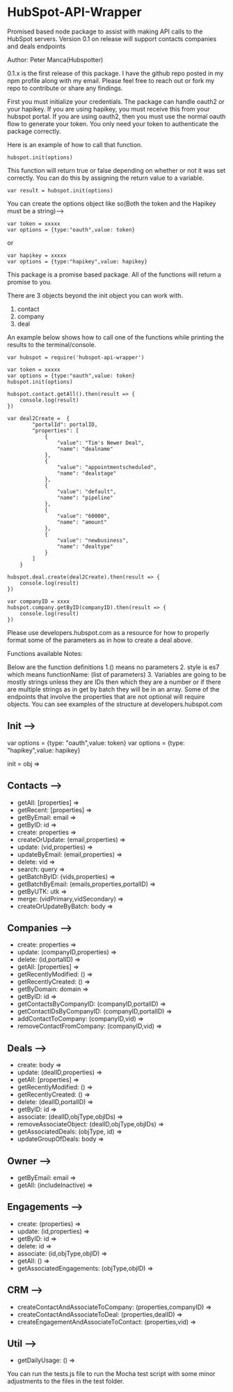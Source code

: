 # HubSpot-API-Wrapper


Promised based node package to assist with making API calls to the HubSpot 
servers.  Version 0.1 on release will support contacts companies and deals 
endpoints




Author: Peter Manca(Hubspotter)

0.1.x is the first release of this package.  I have the github repo posted 
in my npm profile along with my email.  Please feel free to reach out or 
fork my repo to contribute or share any findings.  

First you must initialize your credentials. The package can handle oauth2 or 
your hapikey. If you are using hapikey, you must receive this from your 
hubspot portal. If you are using oauth2, then you must use the normal oauth 
flow to generate your token. You only need your token to authenticate the 
package correctly. 

Here is an example of how to call that function. 

	hubspot.init(options)

This function will return true or false depending on whether or not it was 
set correctly. You can do this by assigning the return value to a variable. 

	var result = hubspot.init(options)

You can create the options object like so(Both the token and the Hapikey 
must be a string)-->

	var token = xxxxx
	var options = {type:"oauth",value: token}

or 

	var hapikey = xxxxx
	var options = {type:"hapikey",value: hapikey}

This package is a promise based package. All of the functions will return a 
promise to you.  

There are 3 objects beyond the init object you can work with. 
1. contact
2. company
3. deal

An example below shows how to call one of the functions while printing the 
results to the terminal/console.

	var hubspot = require('hubspot-api-wrapper')

	var token = xxxxx
	var options = {type:"oauth",value: token}
	hubspot.init(options)

	hubspot.contact.getAll().then(result => {
		console.log(result)
	})

	var deal2Create =  {
            "portalId": portalID,
            "properties": [
                {
                    "value": "Tim's Newer Deal",
                    "name": "dealname"
                },
                {
                    "value": "appointmentscheduled",
                    "name": "dealstage"
                },
                {
                    "value": "default",
                    "name": "pipeline"
                },
                {
                    "value": "60000",
                    "name": "amount"
                },
                {
                    "value": "newbusiness",
                    "name": "dealtype"
                }
            ]
        }
	
	hubspot.deal.create(deal2Create).then(result => {
		console.log(result)
	})

	var companyID = xxxx
	hubspot.company.getByID(companyID).then(result => {
		console.log(result)
	})


Please use developers.hubspot.com as a resource for how to properly format 
some of the parameters as in how to create a deal above. 





Functions available
Notes:

Below are the function definitions
1.() means no parameters
2. style is es7 which means functionName: (list of parameters)
3. Variables are going to be mostly strings unless they are IDs then which 
they are a number or if there are multiple strings as in get by batch they 
will be in an array.  Some of the endpoints that involve the properties that 
are not optional will require objects.  You can see examples of the 
structure at developers.hubspot.com

Init -->
---------------------


var options = {type: "oauth",value: token}
var options = {type: "hapikey",value: hapikey}

init = obj =>

Contacts -->
----------------------
- getAll: [properties] =>
- getRecent: [properties] =>
- getByEmail: email =>
- getByID: id =>
- create: properties =>
- createOrUpdate: (email,properties) =>
- update: (vid,properties) =>
- updateByEmail: (email,properties) => 
- delete: vid => 
- search: query => 
- getBatchByID: (vids,properties) =>
- getBatchByEmail: (emails,properties,portalID) =>
- getByUTK: utk =>
- merge: (vidPrimary,vidSecondary) =>
- createOrUpdateByBatch: body =>

Companies -->
----------------------

- create: properties => 
- update: (companyID,properties) => 
- delete: (id,portalID) => 
- getAll: [properties] =>
- getRecentlyModified: () =>
- getRecentlyCreated: () =>
- getByDomain: domain =>
- getByID: id =>
- getContactsByCompanyID: (companyID,portalID) =>
- getContactIDsByCompanyID: (companyID,portalID) =>
- addContactToCompany: (companyID,vid) =>
- removeContactFromCompany: (companyID,vid) =>

Deals -->
----------------------
- create: body =>
- update: (dealID,properties) =>
- getAll: [properties] =>
- getRecentlyModified: () =>
- getRecentlyCreated: () =>
- delete: (dealID,portalID) =>
- getByID: id =>
- associate: (dealID,objType,objIDs) =>
- removeAssociateObject: (dealID,objType,objIDs) =>
- getAssociatedDeals: (objType, id) =>
- updateGroupOfDeals: body =>

Owner -->
---------------------
- getByEmail: email =>
- getAll: (includeInactive) =>

Engagements --> 
---------------------
- create: (properties) =>
- update: (id,properties) =>
- getByID: id =>
- delete: id =>
- associate: (id,objType,objID) =>
- getAll: () =>
- getAssociatedEngagements: (objType,objID) =>

CRM --> 
---------------------
- createContactAndAssociateToCompany: (properties,companyID) =>
- createContactAndAssociateToDeal: (properties,dealID) =>
- createEngagementAndAssociateToContact: (properties,vid) =>

Util -->
---------------------
- getDailyUsage: () =>




You can run the tests.js file to run the Mocha test script with some minor 
adjustments to the files in the test folder. 
